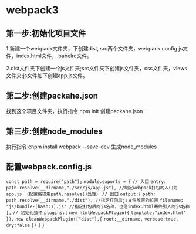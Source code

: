 # webpack3

## 第一步:初始化项目文件
1.新建一个webpack文件夹，下创建dist, src两个文件夹，webpack.config.js文件，index.html文件，.babelrc文件。

2.dist文件夹下创建一个js文件夹;src文件夹下创建js文件夹，css文件夹，views文件夹;js文件加下创建app.js文件。
   
## 第二步:创建packahe.json    
找到这个项目文件夹，执行指令 npm init 创建packahe.json
    
## 第三步:创建node_modules
执行指令 cnpm install webpack --save-dev  生成node_modules

## 配置webpack.config.js
`const path = require("path");`
`module.exports = {`
    `// 入口`
    `entry: path.resolve(__dirname,"./src/js/app.js"), //制定webpack打包的入口为app.js （配置路径用path.resolve()处理）`
    `// 出口`
    `output:{`
         `path: path.resolve(__dirname,"./dist"), //指定打包后js文件放置的位置`
        `filename: "js/bundle-[hash:1].js" //指定打包后的js名称，也是index.html最终引入的js名称`
    `},`
    `// 初始化插件`
    `plugins:[`
        `new htmlWebpackPlugin({`
            `template:"index.html"`
        `}),`
        `new cleanWebpackPlugin(["dist"],{`
            `root:__dirname,`
            `verbose:true,`
            `dry:false`
        `})`
   `]`
`}`

    
